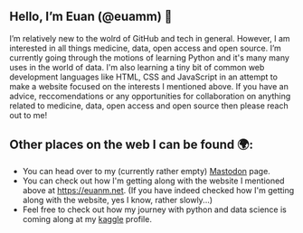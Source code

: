 ## Hello, I’m Euan (@euamm) 👋

I’m relatively new to the wolrd of GitHub and tech in general. However, I am interested in all things medicine, data, open access and open source. I’m currently going through the motions of learning Python and it's many many uses in the world of data. I'm also learning a tiny bit of common web development languages like HTML, CSS and JavaScript in an attempt to make a website focused on the interests I mentioned above. If you have an advice, reccomendations or any opportunities for collaboration on anything related to medicine, data, open access and open source then please reach out to me!

## Other places on the web I can be found 🌍:

- You can head over to my (currently rather empty) <a rel="me" href="https://mastodon.social/@euanm" target="_blank">Mastodon</a> page.
- You can check out how I'm getting along with the website I mentioned above at <a href="https://euanm.net" target="_blank">https://euanm.net</a>. (If you have indeed checked how I'm getting along with the website, yes I know, rather slowly...)
- Feel free to check out how my journey with python and data science is coming along at my <a href="https://www.kaggle.com/euandata" target="_blank">kaggle</a> profile.
